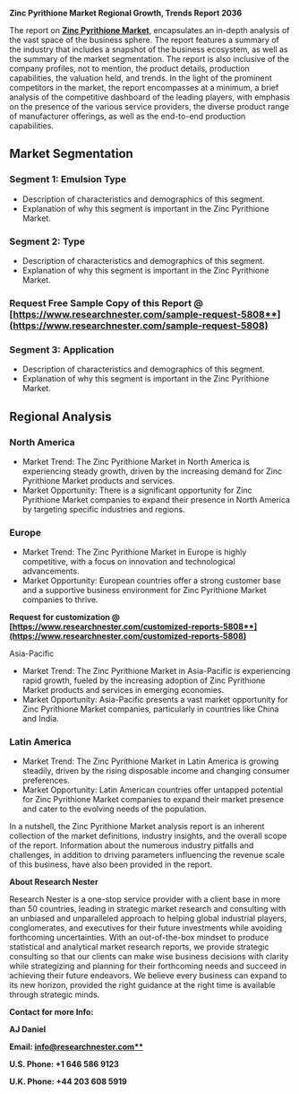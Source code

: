 ﻿**Zinc Pyrithione Market Regional Growth, Trends Report 2036**

The report on [**Zinc Pyrithione Market**](https://www.researchnester.com/reports/zinc-pyrithione-market/5808), encapsulates an in-depth analysis of the vast space of the business sphere. The report features a summary of the industry that includes a snapshot of the business ecosystem, as well as the summary of the market segmentation. The report is also inclusive of the company profiles, not to mention, the product details, production capabilities, the valuation held, and trends. In the light of the prominent competitors in the market, the report encompasses at a minimum, a brief analysis of the competitive dashboard of the leading players, with emphasis on the presence of the various service providers, the diverse product range of manufacturer offerings, as well as the end-to-end production capabilities.
## **Market Segmentation** 
### Segment 1: Emulsion Type
- Description of characteristics and demographics of this segment.
- Explanation of why this segment is important in the Zinc Pyrithione Market.
### Segment 2: Type
- Description of characteristics and demographics of this segment.
- Explanation of why this segment is important in the Zinc Pyrithione Market.
### **Request Free Sample Copy of this Report @ [https://www.researchnester.com/sample-request-5808**](https://www.researchnester.com/sample-request-5808)**
###
### Segment 3: Application
- Description of characteristics and demographics of this segment.
- Explanation of why this segment is important in the Zinc Pyrithione Market.
## **Regional Analysis**
### North America
- Market Trend: The Zinc Pyrithione Market in North America is experiencing steady growth, driven by the increasing demand for Zinc Pyrithione Market products and services.
- Market Opportunity: There is a significant opportunity for Zinc Pyrithione Market companies to expand their presence in North America by targeting specific industries and regions.
### Europe
- Market Trend: The Zinc Pyrithione Market in Europe is highly competitive, with a focus on innovation and technological advancements.
- Market Opportunity: European countries offer a strong customer base and a supportive business environment for Zinc Pyrithione Market companies to thrive.

**Request for customization @ [https://www.researchnester.com/customized-reports-5808**](https://www.researchnester.com/customized-reports-5808)**

Asia-Pacific

- Market Trend: The Zinc Pyrithione Market in Asia-Pacific is experiencing rapid growth, fueled by the increasing adoption of Zinc Pyrithione Market products and services in emerging economies.
- Market Opportunity: Asia-Pacific presents a vast market opportunity for Zinc Pyrithione Market companies, particularly in countries like China and India.
### Latin America
- Market Trend: The Zinc Pyrithione Market in Latin America is growing steadily, driven by the rising disposable income and changing consumer preferences.
- Market Opportunity: Latin American countries offer untapped potential for Zinc Pyrithione Market companies to expand their market presence and cater to the evolving needs of the population.

In a nutshell, the Zinc Pyrithione Market analysis report is an inherent collection of the market definitions, industry insights, and the overall scope of the report. Information about the numerous industry pitfalls and challenges, in addition to driving parameters influencing the revenue scale of this business, have also been provided in the report.

**About Research Nester**

Research Nester is a one-stop service provider with a client base in more than 50 countries, leading in strategic market research and consulting with an unbiased and unparalleled approach to helping global industrial players, conglomerates, and executives for their future investments while avoiding forthcoming uncertainties. With an out-of-the-box mindset to produce statistical and analytical market research reports, we provide strategic consulting so that our clients can make wise business decisions with clarity while strategizing and planning for their forthcoming needs and succeed in achieving their future endeavors. We believe every business can expand to its new horizon, provided the right guidance at the right time is available through strategic minds.

**Contact for more Info:**

**AJ Daniel**

**Email: [info@researchnester.com**](mailto:info@researchnester.com)**

**U.S. Phone: +1 646 586 9123** 

**U.K. Phone: +44 203 608 5919**
